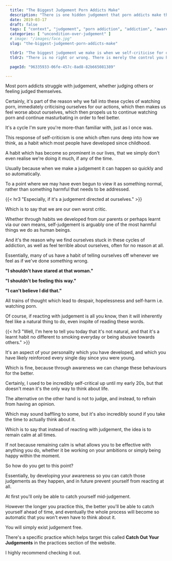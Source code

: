 ```yaml
---
  title: "The Biggest Judgement Porn Addicts Make"
  description: "There is one hidden judgement that porn addicts make the most, which leads to sabotage of our porn recovery journey."
  date: 2019-03-17
  draft: false
  tags: [ "context", "judgement", "porn addiction", "addiction", "awareness", "awareness exercises", "perspective", "nofap", "neverfap", "neverfap deluxe" ]
  categories: [ "uncondition-over-judgement" ]
  # image: "/images/face.jpg"
  slug: "the-biggest-judgement-porn-addicts-make"

  tldr1: "The biggest judgement we make is when we self-criticise for doing something we feel we shouldn't have."
  tldr2: "There is no right or wrong. There is merely the control you have over your mind."

  pageId: "96335933-06fe-457c-8ad8-82b665081389"

---
```


Most porn addicts struggle with judgement, whether judging others or feeling judged themselves.

Certainly, it's part of the reason why we fall into these cycles of watching porn, immediately criticising ourselves for our actions, which then makes us feel worse about ourselves, which then propels us to continue watching porn and continue masturbating in order to feel better.

It's a cycle I'm sure you're more-than familiar with, just as I once was.

This response of self-criticism is one which often runs deep into how we think, as a habit which most people have developed since childhood.

A habit which has become so prominent in our lives, that we simply don't even realise we're doing it much, if any of the time.

Usually because when we make a judgement it can happen so quickly and so automatically.

To a point where we may have even begun to view it as something normal, rather than something harmful that needs to be addressed.

{{< hr3 "Especially, if it's a judgement directed at ourselves." >}}

Which is to say that we are our own worst critic.

Whether through habits we developed from our parents or perhaps learnt via our own means, self-judgement is arguably one of the most harmful things we do as human beings.

And it's the reason why we find ourselves stuck in these cycles of addiction, as well as feel terrible about ourselves, often for no reason at all.

Essentially, many of us have a habit of telling ourselves off whenever we feel as if we've done something wrong.

**"I shouldn't have stared at that woman."**

**"I shouldn't be feeling this way."**

**"I can't believe I did that."**

All trains of thought which lead to despair, hopelessness and self-harm i.e. watching porn.

Of course, if reacting with judgement is all you know, then it will inherently feel like a natural thing to do, even inspite of reading these words.


{{< hr3 "Well, I'm here to tell you today that it's not natural, and that it's a learnt habit no different to smoking everyday or being abusive towards others." >}}


It's an aspect of your personality which you have developed, and which you have likely reinforced every single day since you were young.

Which is fine, because through awareness we can change these behaviours for the better.

Certainly, I used to be incredibly self-critical up until my early 20s, but that doesn't mean it's the only way to think about life.

The alternative on the other hand is not to judge, and instead, to refrain from having an opinion.

Which may sound baffling to some, but it's also incredibly sound if you take the time to actually think about it. 

Which is to say that instead of reacting with judgement, the idea is to remain calm at all times.

If not because remaining calm is what allows you to be effective with anything you do, whether it be working on your ambitions or simply being happy within the moment.

So how do you get to this point?

Essentially, by developing your awareness so you can catch those judgements as they happen, and in future prevent yourself from reacting at all.

At first you'll only be able to catch yourself mid-judgement. 

However the longer you practice this, the better you'll be able to catch yourself ahead of time, and eventually the whole process will become so automatic that you won't even have to think about it.

You will simply exist judgement free. 

There's a specific practice which helps target this called **Catch Out Your Judgements** in the practices section of the website. 

I highly recommend checking it out.

